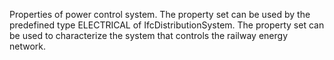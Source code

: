 Properties of power control system. The property set can be used by the predefined type ELECTRICAL of IfcDistributionSystem. The property set can be used to characterize the system that controls the railway energy network.

<!-- end of short definition -->

